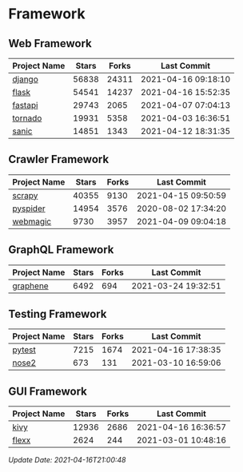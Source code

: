 # Framework

## Web Framework
| Project Name | Stars | Forks | Last Commit |
| ------------ | ----- | ----- | ----------- |
| [django](https://github.com/django/django) | 56838 | 24311 | 2021-04-16 09:18:10 |
| [flask](https://github.com/pallets/flask) | 54541 | 14237 | 2021-04-16 15:52:35 |
| [fastapi](https://github.com/tiangolo/fastapi) | 29743 | 2065 | 2021-04-07 07:04:13 |
| [tornado](https://github.com/tornadoweb/tornado) | 19931 | 5358 | 2021-04-03 16:36:51 |
| [sanic](https://github.com/sanic-org/sanic) | 14851 | 1343 | 2021-04-12 18:31:35 |

## Crawler Framework
| Project Name | Stars | Forks | Last Commit |
| ------------ | ----- | ----- | ----------- |
| [scrapy](https://github.com/scrapy/scrapy) | 40355 | 9130 | 2021-04-15 09:50:59 |
| [pyspider](https://github.com/binux/pyspider) | 14954 | 3576 | 2020-08-02 17:34:20 |
| [webmagic](https://github.com/code4craft/webmagic) | 9730 | 3957 | 2021-04-09 09:04:18 |

## GraphQL Framework
| Project Name | Stars | Forks | Last Commit |
| ------------ | ----- | ----- | ----------- |
| [graphene](https://github.com/graphql-python/graphene) | 6492 | 694 | 2021-03-24 19:32:51 |

## Testing Framework
| Project Name | Stars | Forks | Last Commit |
| ------------ | ----- | ----- | ----------- |
| [pytest](https://github.com/pytest-dev/pytest) | 7215 | 1674 | 2021-04-16 17:38:35 |
| [nose2](https://github.com/nose-devs/nose2) | 673 | 131 | 2021-03-10 16:59:06 |

## GUI Framework
| Project Name | Stars | Forks | Last Commit |
| ------------ | ----- | ----- | ----------- |
| [kivy](https://github.com/kivy/kivy) | 12936 | 2686 | 2021-04-16 16:36:57 |
| [flexx](https://github.com/flexxui/flexx) | 2624 | 244 | 2021-03-01 10:48:16 |

*Update Date: 2021-04-16T21:00:48*